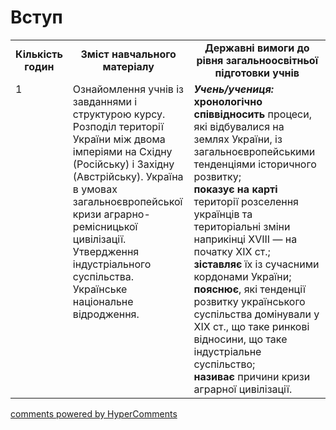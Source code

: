 <div id="hypercomments_widget" class="js-hypercomments-widget invisible"></div>

# Вступ

<table>
  <tr>
    <td width="10%" align="center"><b>Кількість годин</b></td>  
    <td width="40%" align="center"><b>Зміст навчального матеріалу</b></td>
    <td width="50%" align="center"><b>Державні вимоги  до рівня загальноосвітньої підготовки учнів</b></td>
  </tr>
  <tr>
<td width="10%" style="vertical-align:top !important;">1</td>
    <td width="40%" style="vertical-align:top !important;">
Ознайомлення учнів із завданнями і структурою курсу. Розподіл території України між двома імперіями на Східну (Російську) і Західну (Австрійську). Україна в умовах загальноєвропейської кризи аграрно-ремісницької цивілізації. Утвердження індустріального суспільства. Українське національне відродження.
</td>
    <td width="50%" style="vertical-align:top !important;">
<i><b>Учень/учениця:</b></i><br>
<b>хронологічно співвідносить</b> процеси, які відбувалися на землях України, із загальноєвропейськими тенденціями історичного розвитку;<br>
<b>показує на карті</b> території розселення українців та територіальні зміни наприкінці ХVІІІ — на початку ХІХ ст.;<br>
<b>зіставляє</b> їх із сучасними кордонами України;<br>
<b>пояснює</b>, які тенденції розвитку українського суспільства домiнували у ХІХ ст., що таке ринкові відносини, що таке індустріальне суспільство;<br>
<b>називає</b> причини кризи аграрної цивілізації.
</td>
</tr>
</table>

<div class="js-hypercomments-container">
<a href="http://hypercomments.com" class="hc-link" title="comments widget">comments powered by HyperComments</a>
</div>